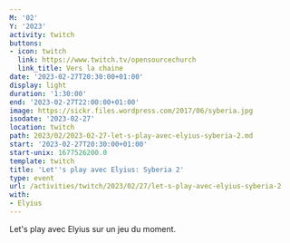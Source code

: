 ```yaml
---
M: '02'
Y: '2023'
activity: twitch
buttons:
- icon: twitch
  link: https://www.twitch.tv/opensourcechurch
  link_title: Vers la chaine
date: '2023-02-27T20:30:00+01:00'
display: light
duration: '1:30:00'
end: '2023-02-27T22:00:00+01:00'
image: https://sickr.files.wordpress.com/2017/06/syberia.jpg
isodate: '2023-02-27'
location: twitch
path: 2023/02/2023-02-27-let-s-play-avec-elyius-syberia-2.md
start: '2023-02-27T20:30:00+01:00'
start-unix: 1677526200.0
template: twitch
title: 'Let''s play avec Elyius: Syberia 2'
type: event
url: /activities/twitch/2023/02/27/let-s-play-avec-elyius-syberia-2
with:
- Elyius
---
```

Let's play avec Elyius sur un jeu du moment.